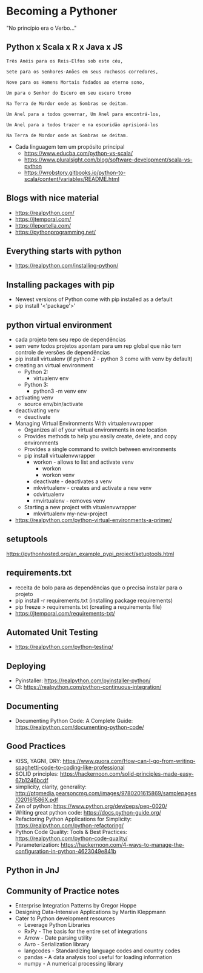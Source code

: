 # Becoming a Pythoner

"No princípio era o Verbo..."

## Python x Scala x R x Java x JS
```
Três Anéis para os Reis-Elfos sob este céu,

Sete para os Senhores-Anões em seus rochosos corredores,

Nove para os Homens Mortais fadados ao eterno sono,

Um para o Senhor do Escuro em seu escuro trono

Na Terra de Mordor onde as Sombras se deitam.

Um Anel para a todos governar, Um Anel para encontrá-los,

Um Anel para a todos trazer e na escuridão aprisioná-los

Na Terra de Mordor onde as Sombras se deitam.
```
* Cada linguagem tem um propósito principal
  * https://www.educba.com/python-vs-scala/
  * https://www.pluralsight.com/blog/software-development/scala-vs-python
  * https://wrobstory.gitbooks.io/python-to-scala/content/variables/README.html

## Blogs with nice material
* https://realpython.com/
* https://jtemporal.com/
* https://leportella.com/
* https://pythonprogramming.net/

## Everything starts with python
* https://realpython.com/installing-python/

## Installing packages with pip
* Newest versions of Python come with pip installed as a default
* pip install '<'package'>'

## python virtual environment
* cada projeto tem seu repo de dependências
* sem venv todos projetos apontam para um rep global que não tem controle de versões de dependências
* pip install virtualenv (if python 2 - python 3 come with venv by default)
* creating an virtual environment
  * Python 2:
    * virtualenv env
  * Python 3:
    * python3 -m venv env
* activating venv
  * source env/bin/activate
* deactivating venv
  * deactivate
* Managing Virtual Environments With virtualenvwrapper
  * Organizes all of your virtual environments in one location
  * Provides methods to help you easily create, delete, and copy environments
  * Provides a single command to switch between environments
  * pip install virtualenvwrapper
    * workon - allows to list and activate venv
      * workon
      * workon venv     
    * deactivate - deactivates a venv
    * mkvirtualenv - creates and activate a new venv
    * cdvirtualenv 
    * rmvirtualenv - removes venv
  * Starting a new project  with vitualenvwrapper
    * mkvirtualenv my-new-project
* https://realpython.com/python-virtual-environments-a-primer/

## setuptools
https://pythonhosted.org/an_example_pypi_project/setuptools.html

## requirements.txt
* receita de bolo para as dependências que o precisa instalar para o projeto
* pip install -r requirements.txt (installing package requirements)
* pip freeze > requirements.txt (creating a requirements file)
* https://jtemporal.com/requirements-txt/

## Automated Unit Testing

* https://realpython.com/python-testing/

## Deploying

* Pyinstaller: https://realpython.com/pyinstaller-python/
* CI: https://realpython.com/python-continuous-integration/

## Documenting
* Documenting Python Code: A Complete Guide: https://realpython.com/documenting-python-code/

## Good Practices

* KISS, YAGNI, DRY: https://www.quora.com/How-can-I-go-from-writing-spaghetti-code-to-coding-like-professional
* SOLID principles: https://hackernoon.com/solid-principles-made-easy-67b1246bcdf
* simplicity, clarity, generality: http://ptgmedia.pearsoncmg.com/images/9780201615869/samplepages/020161586X.pdf
* Zen of python: https://www.python.org/dev/peps/pep-0020/
* Writing great python code: https://docs.python-guide.org/
* Refactoring Python Applications for Simplicity: https://realpython.com/python-refactoring/
* Python Code Quality: Tools & Best Practices: https://realpython.com/python-code-quality/
* Parameterization: https://hackernoon.com/4-ways-to-manage-the-configuration-in-python-4623049e841b

## Python in JnJ

## Community of Practice notes
* Enterprise Integration Patterns by Gregor Hoppe
* Designing Data-Intensive Applications by Martin Kleppmann
* Cater to Python development resources
    * Leverage Python Libraries
    * RxPy - The basis for the entire set of integrations
    * Arrow - Date parsing utility
    * Avro - Serialization library
    * langcodes - Standardizing language codes and country codes
    * pandas - A data analysis tool useful for loading information
    * numpy - A numerical processing library

